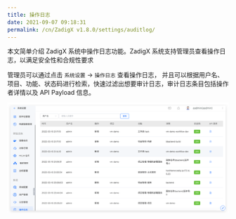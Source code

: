 ```yaml
---
title: 操作日志
date: 2021-09-07 09:18:31
permalink: /cn/ZadigX v1.8.0/settings/auditlog/
---
```


本文简单介绍 ZadigX 系统中操作日志功能。ZadigX 系统支持管理员查看操作日志，以满足安全性和合规性要求

管理员可以通过点击 `系统设置` -> `操作日志` 查看操作日志，
并且可以根据用户名、项目、功能、状态码进行检索，快速过滤出想要审计日志，审计日志条目包括操作者详情以及 API Payload 信息。

![audit](../../../_images/audit.png)
